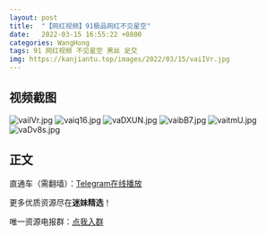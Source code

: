 ```yaml
---
layout: post
title:  "【网红视频】91极品网红不见星空"
date:   2022-03-15 16:55:22 +0800
categories: WangHong
tags: 91 网红视频 不见星空 黑丝 足交
img: https://kanjiantu.top/images/2022/03/15/vaiIVr.jpg
---
```



## 视频截图

![vaiIVr.jpg](https://kanjiantu.top/images/2022/03/15/vaiIVr.jpg)
![vaiq16.jpg](https://kanjiantu.top/images/2022/03/15/vaiq16.jpg)
![vaDXUN.jpg](https://kanjiantu.top/images/2022/03/15/vaDXUN.jpg)
![vaibB7.jpg](https://kanjiantu.top/images/2022/03/15/vaibB7.jpg)
![vaitmU.jpg](https://kanjiantu.top/images/2022/03/15/vaitmU.jpg)
![vaDv8s.jpg](https://kanjiantu.top/images/2022/03/15/vaDv8s.jpg)

## 正文

直通车（需翻墙）：[Telegram在线播放](https://t.me/mimeijingxuan/48)

更多优质资源尽在**迷妹精选**！

唯一资源电报群：[点我入群](https://t.me/mimeijingxuan)


